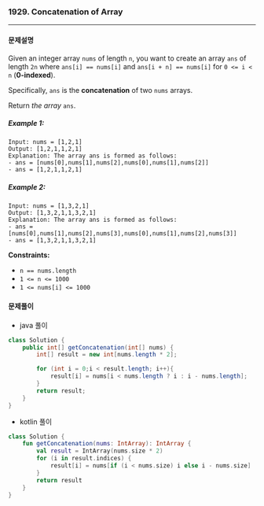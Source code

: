 ### 1929. Concatenation of Array

---

#### 문제설명

Given an integer array `nums` of length `n`, you want to create an array `ans` of length `2n` where `ans[i] == nums[i]` and `ans[i + n] == nums[i]` for `0 <= i < n` (**0-indexed**).

Specifically, `ans` is the **concatenation** of two `nums` arrays.

Return *the array* `ans`.

##### Example 1:

```
Input: nums = [1,2,1]
Output: [1,2,1,1,2,1]
Explanation: The array ans is formed as follows:
- ans = [nums[0],nums[1],nums[2],nums[0],nums[1],nums[2]]
- ans = [1,2,1,1,2,1]
```

##### Example 2:

```
Input: nums = [1,3,2,1]
Output: [1,3,2,1,1,3,2,1]
Explanation: The array ans is formed as follows:
- ans = [nums[0],nums[1],nums[2],nums[3],nums[0],nums[1],nums[2],nums[3]]
- ans = [1,3,2,1,1,3,2,1]
```

**Constraints:**

- `n == nums.length`
- `1 <= n <= 1000`
- `1 <= nums[i] <= 1000`

#### 문제풀이

- java 풀이

```java
class Solution {
    public int[] getConcatenation(int[] nums) {
        int[] result = new int[nums.length * 2];

        for (int i = 0;i < result.length; i++){
            result[i] = nums[i < nums.length ? i : i - nums.length];
        }
        return result;
    }
}
```

- kotlin 풀이

```kotlin
class Solution {
    fun getConcatenation(nums: IntArray): IntArray {
        val result = IntArray(nums.size * 2)
        for (i in result.indices) {
            result[i] = nums[if (i < nums.size) i else i - nums.size]
        }
        return result
    }
}
```